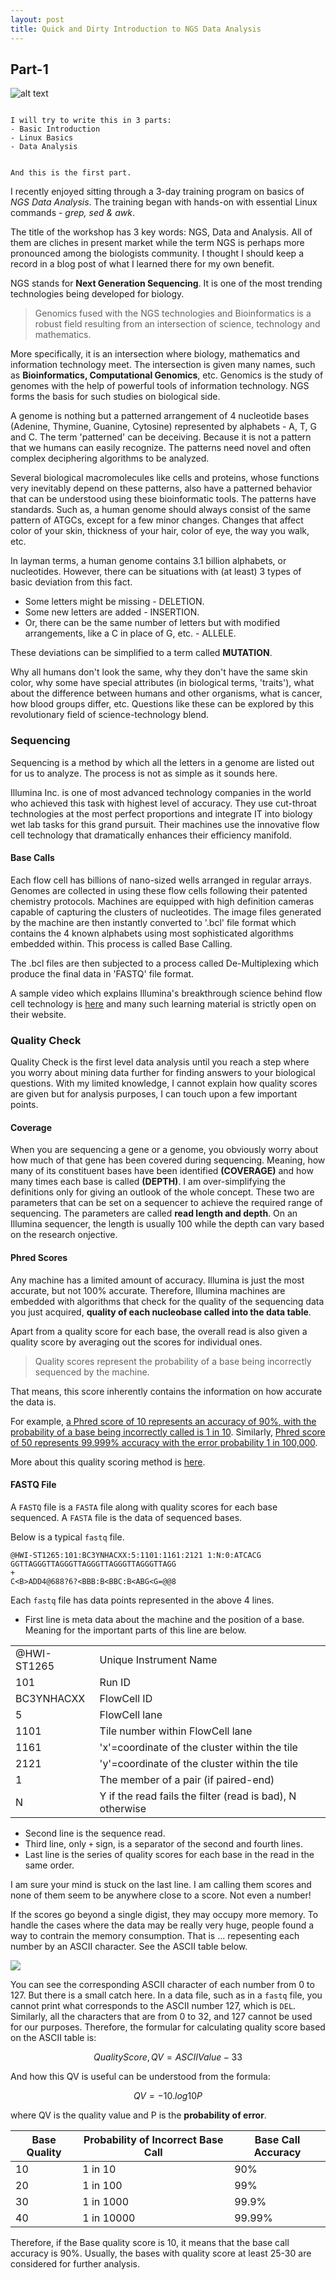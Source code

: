 ```yaml
---
layout: post
title: Quick and Dirty Introduction to NGS Data Analysis
---
```


## Part-1

![alt text](https://www.broadinstitute.org/files/blog/images/2010/BTGsequencing.png "Counting ATGCs")

<code>
I will try to write this in 3 parts:
- Basic Introduction
- Linux Basics
- Data Analysis

And this is the first part.
</code>

I recently enjoyed sitting through a 3-day training program on basics of *NGS Data Analysis*. The training began with hands-on with essential Linux commands - *grep, sed & awk*.

The title of the workshop has 3 key words: NGS, Data and Analysis. All of them are cliches in present market while the term NGS is perhaps more pronounced among the biologists community. I thought I should keep a 
record in a blog post of what I learned there for my own benefit.

NGS stands for **Next Generation Sequencing**. It is one of the most trending technologies being developed for biology. 

> Genomics fused with the NGS technologies and Bioinformatics is a robust field resulting from an intersection of science, technology and mathematics. 

More specifically, it is an intersection where biology, mathematics and information technology meet. The intersection is given many names, such as **Bioinformatics, Computational Genomics**, etc. Genomics is the 
study of genomes with the help of powerful tools of information technology. NGS forms the basis for such studies on biological side. 

A genome is nothing but a patterned arrangement of 4 nucleotide bases (Adenine, Thymine, Guanine, Cytosine) represented by alphabets - A, T, G and C. The term 'patterned' can be deceiving. Because it is not a pattern that we humans can easily recognize. The patterns need novel and often complex deciphering algorithms to be analyzed. 

Several biological macromolecules like cells and proteins, whose functions very inevitably depend on these patterns, also have a patterned behavior that can be understood using these bioinformatic tools. The patterns have standards. Such as, a human genome should always consist of the same pattern of ATGCs, except for a few minor changes. Changes that affect color of your skin, thickness of your hair, color of eye, the way you walk, etc.

In layman terms, a human genome contains 3.1 billion alphabets, or nucleotides. However, there can be situations with (at least) 3 types of basic deviation from this fact. 

- Some letters might be missing - DELETION.
- Some new letters are added - INSERTION.
- Or, there can be the same number of letters but with modified arrangements, like a C in place of G, etc. - ALLELE.

These deviations can be simplified to a term called **MUTATION**.

Why all humans don't look the same, why they don't have the same skin color, why some have special attributes (in biological terms, 'traits'), what about the difference between humans and other organisms, what is cancer, how blood groups differ, etc. Questions like these can be explored by this revolutionary field of science-technology blend.

### Sequencing

Sequencing is a method by which all the letters in a genome are listed out for us to analyze. The process is not as simple as it sounds here. 

Illumina Inc. is one of most advanced technology companies in the world who achieved this task with highest level of accuracy. They use cut-throat technologies at the most perfect proportions and integrate IT into biology wet lab tasks for this grand pursuit. Their machines use the innovative flow cell technology that dramatically enhances their efficiency manifold. 

#### Base Calls
Each flow cell has billions of nano-sized wells arranged in regular arrays. Genomes are collected in using these flow cells following their patented chemistry protocols. Machines are equipped with high definition cameras capable of capturing the clusters of nucleotides. The image files generated by the machine are then instantly converted to '.bcl' file format which contains the 4 known alphabets using most sophisticated algorithms embedded within. This process is called Base Calling.

The .bcl files are then subjected to a process called De-Multiplexing which produce the final data in 'FASTQ' file format. 

A sample video which explains Illumina's breakthrough science behind flow cell technology is [here](http://www.illumina.com/company/video-hub/pfZp5Vgsbw0.html) and many such learning material is strictly open on their website.

### Quality Check

Quality Check is the first level data analysis until you reach a step where you worry about mining data further for finding answers to your biological questions. With my limited knowledge, I cannot explain how quality scores are given but for analysis purposes, I can touch upon a few important points.

#### Coverage

When you are sequencing a gene or a genome, you obviously worry about how much of that gene has been covered during sequencing. Meaning, how many of its constituent bases have been identified **(COVERAGE)** and how many times each base is called **(DEPTH)**. I am over-simplifying the definitions only for giving an outlook of the whole concept. These two are parameters that can be set on a sequencer to achieve the required range of sequencing. The parameters are called **read length and depth**. On an Illumina sequencer, the length is usually 100 while the depth can vary based on the research onjective.

#### Phred Scores

Any machine has a limited amount of accuracy. Illumina is just the most accurate, but not 100% accurate. Therefore, Illumina machines are embedded with algorithms that check for the quality of the sequencing data you just acquired, **quality of each nucleobase called into the data table**. 

Apart from a quality score for each base, the overall read is also given a quality score by averaging out the scores for individual ones.

> Quality scores represent the probability of a base being incorrectly sequenced by the machine. 

That means, this score inherently contains the information on how accurate the data is. 

For example, <u>a Phred score of 10 represents an accuracy of 90%, with the probability of a base being incorrectly called is 1 in 10</u>. Similarly, <u>Phred score of 50 represents 99.999% accuracy with the error probability 1 in 100,000</u>. 

More about this quality scoring method is [here](http://www.illumina.com/documents/products/technotes/technote_Q-Scores.pdf).

#### FASTQ File

A `FASTQ` file is a `FASTA` file along with quality scores for each base sequenced. A `FASTA` file is the data of sequenced bases.

Below is a typical `fastq` file.

```
@HWI-ST1265:101:BC3YNHACXX:5:1101:1161:2121 1:N:0:ATCACG
GGTTAGGGTTAGGGTTAGGGTTAGGGTTAGGGTTAGG
+
C<B>ADD4@688?6?<BBB:B<BBC:B<ABG<G=@@8
```

Each `fastq` file has data points represented in the above 4 lines. 

- First line is meta data about the machine and the position of a base. Meaning for the important parts of this line are below.

|    |    |
|--------|----------|
|@HWI-ST1265 | Unique Instrument Name|
|101 | Run ID|
|BC3YNHACXX | FlowCell ID|
|5 | FlowCell lane|
|1101 | Tile number within FlowCell lane|
|1161 |'x'=coordinate of the cluster within the tile|
|2121 |'y'=coordinate of the cluster within the tile|
|1 |The member of a pair (if paired-end)|
| N | Y if the read fails the filter (read is bad), N otherwise|

- Second line is the sequence read. 
- Third line, only `+` sign, is a separator of the second and fourth lines. 
- Last line is the series of quality scores for each base in the read in the same order.

I am sure your mind is stuck on the last line. I am calling them scores and none of them seem to be anywhere close to a score. Not even a number!

If the scores go beyond a single digist, they may occupy more memory. To handle the cases where the data may be really very huge, people found a way to contrain the memory consumption. That is ... repesenting each number by an ASCII character. See the ASCII table below.

<img src="http://i.stack.imgur.com/vaomh.jpg">

You can see the corresponding ASCII character of each number from 0 to 127. But there is a small catch here. In a data file, such as in a `fastq` file, you cannot print what corresponds to the ASCII number 127, which is `DEL`. Similarly, all the characters that are from 0 to 32, and 127 cannot be used for our purposes. Therefore, the formular for calculating quality score based on the ASCII table is:

$$Quality Score, QV = ASCII Value - 33$$

And how this QV is useful can be understood from the formula:

$$QV = -10 . log 10P$$

where QV is the quality value and P is the **probability of error**.

| Base Quality | Probability of Incorrect Base Call | Base Call Accuracy |
|--------------|------------------------------------|--------------------|
| 10 | 1 in 10 | 90%|
| 20 | 1 in 100 | 99%|
| 30 | 1 in 1000 | 99.9%|
| 40 | 1 in 10000 | 99.99%|

Therefore, if the Base quality score is 10, it means that the base call accuracy is 90%. Usually, the bases with quality score at least 25-30 are considered for further analysis.
